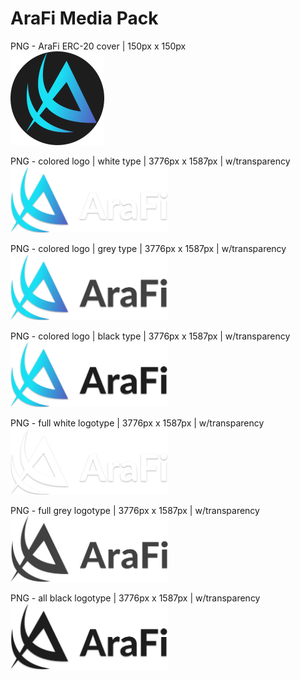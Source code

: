 # AraFi Media Pack

PNG - AraFi ERC-20 cover | 150px x 150px <br />
<img src="https://github.com/AraFiEco/mediapack/blob/main/AraFi_tokenlogo_c150x150px.png">

PNG - colored logo | white type | 3776px x 1587px | w/transparency   <br />
<img src="https://github.com/AraFiEco/mediapack/blob/main/AraFi_C_W.png" width="50%">

PNG - colored logo | grey type | 3776px x 1587px | w/transparency <br />
<img src="https://github.com/AraFiEco/mediapack/blob/main/AraFi_C_G.png" width="50%">

PNG - colored logo | black type | 3776px x 1587px | w/transparency <br />
<img src="https://github.com/AraFiEco/mediapack/blob/main/AraFi_C_B.png" width="50%">

PNG - full white logotype | 3776px x 1587px | w/transparency <br />
<img src="https://github.com/AraFiEco/mediapack/blob/main/AraFi_W_W.png" width="50%">

 PNG - full grey logotype | 3776px x 1587px | w/transparency <br />
<img src="https://github.com/AraFiEco/mediapack/blob/main/AraFi dark grey.png" width="50%">

PNG - all black logotype | 3776px x 1587px | w/transparency <br />
<img src="https://github.com/AraFiEco/mediapack/blob/main/AraFi_B_B.png" width="50%">



